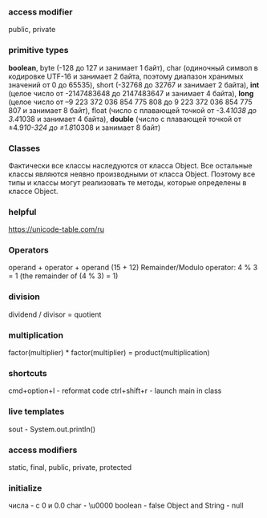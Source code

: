 ### access modifier
public, private

### primitive types
**boolean**, 
byte (-128 до 127 и занимает 1 байт), 
char (одиночный символ в кодировке UTF-16 и занимает 2 байта, поэтому диапазон хранимых значений от 0 до 65535), 
short (-32768 до 32767 и занимает 2 байта), 
**int** (целое число от -2147483648 до 2147483647 и занимает 4 байта), 
**long** (целое число от –9 223 372 036 854 775 808 до 9 223 372 036 854 775 807 и занимает 8 байт), 
float (число с плавающей точкой от -3.4*1038 до 3.4*1038 и занимает 4 байта), 
**double** (число с плавающей точкой от ±4.9*10-324 до ±1.8*10308 и занимает 8 байт)

### Classes
Фактически все классы наследуются от класса Object. Все остальные классы являются неявно производными от класса Object. Поэтому все типы и классы могут реализовать те методы, которые определены в классе Object.

### helpful
https://unicode-table.com/ru

### Operators
operand + operator + operand (15 + 12)
Remainder/Modulo operator: 4 % 3 = 1 (the remainder of (4 % 3) = 1)

### division
dividend / divisor = quotient

### multiplication
factor(multiplier) * factor(multiplier) = product(multiplication)  

### shortcuts
cmd+option+l - reformat code
ctrl+shift+r - launch main in class

### live templates
sout - System.out.println()

### access modifiers
static, final, public, private, protected

### initialize
числа - с 0 и 0.0
char - \u0000
boolean - false
Object and String - null